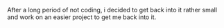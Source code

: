 After a long period of not coding, i decided to get back into it rather small and work on an easier project to get me back into it.
